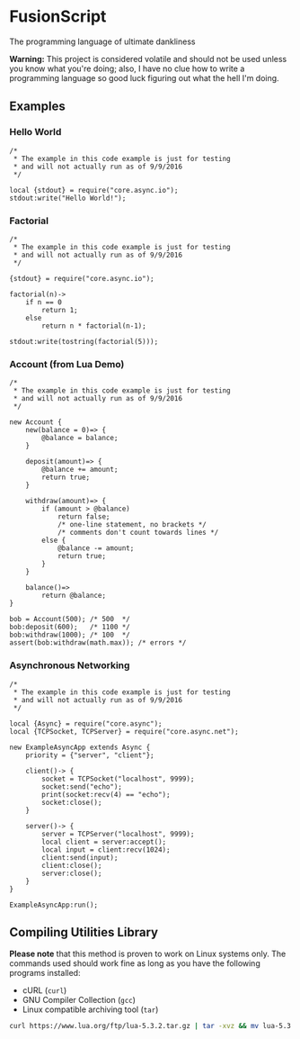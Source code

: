 # FusionScript
The programming language of ultimate dankliness

**Warning:** This project is considered volatile and should not be used unless
you know what you're doing; also, I have no clue how to write a programming
language so good luck figuring out what the hell I'm doing.

## Examples

### Hello World

```
/*
 * The example in this code example is just for testing
 * and will not actually run as of 9/9/2016
 */

local {stdout} = require("core.async.io");
stdout:write("Hello World!");
```

### Factorial

```
/*
 * The example in this code example is just for testing
 * and will not actually run as of 9/9/2016
 */

{stdout} = require("core.async.io");

factorial(n)->
    if n == 0
        return 1;
    else
        return n * factorial(n-1);

stdout:write(tostring(factorial(5)));
```

### Account (from Lua Demo)

```
/*
 * The example in this code example is just for testing
 * and will not actually run as of 9/9/2016
 */

new Account {
    new(balance = 0)=> {
        @balance = balance;
    }

    deposit(amount)=> {
        @balance += amount;
        return true;
    }

    withdraw(amount)=> {
        if (amount > @balance)
            return false;
            /* one-line statement, no brackets */
            /* comments don't count towards lines */
        else {
            @balance -= amount;
            return true;
        }
    }

    balance()=>
        return @balance;
}

bob = Account(500); /* 500  */
bob:deposit(600);   /* 1100 */
bob:withdraw(1000); /* 100  */
assert(bob:withdraw(math.max)); /* errors */
```

### Asynchronous Networking

```
/*
 * The example in this code example is just for testing
 * and will not actually run as of 9/9/2016
 */

local {Async} = require("core.async");
local {TCPSocket, TCPServer} = require("core.async.net");

new ExampleAsyncApp extends Async {
    priority = {"server", "client"};

    client()-> {
        socket = TCPSocket("localhost", 9999);
        socket:send("echo");
        print(socket:recv(4) == "echo");
        socket:close();
    }

    server()-> {
        server = TCPServer("localhost", 9999);
        local client = server:accept();
        local input = client:recv(1024);
        client:send(input);
        client:close();
        server:close();
    }
}

ExampleAsyncApp:run();
```

## Compiling Utilities Library

**Please note** that this method is proven to work on Linux systems only. The
commands used should work fine as long as you have the following programs
installed:

 * cURL (`curl`)
 * GNU Compiler Collection (`gcc`)
 * Linux compatible archiving tool (`tar`)

```sh
curl https://www.lua.org/ftp/lua-5.3.2.tar.gz | tar -xvz && mv lua-5.3.2 lua
```
